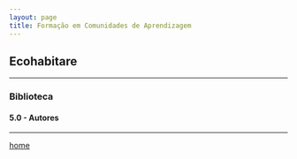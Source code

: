 ```yaml
---
layout: page
title: Formação em Comunidades de Aprendizagem
---
```

## Ecohabitare
---
### Biblioteca  


#### 5.0  - Autores


---
[home](https://itxesco.github.io)
